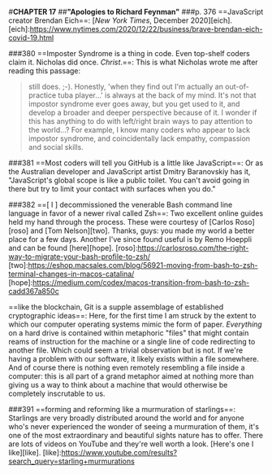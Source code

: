 #**CHAPTER 17**
##**"Apologies to Richard Feynman"**
###p. 376
==JavaScript creator Brendan Eich==:
[*New York Times*, December 2020][eich].
[eich]:https://www.nytimes.com/2020/12/22/business/brave-brendan-eich-covid-19.html

###380
==Imposter Syndrome is a thing in code. Even top-shelf coders
claim it. Nicholas did once. *Christ*.==:
This is what Nicholas wrote me
after reading this passage:
>still does. ;-). Honestly, 'when they find
out I'm actually an out-of-practice tuba player...' is always at the
back of my mind. It's not that impostor syndrome ever goes away, but you
get used to it, and develop a broader and deeper perspective because of
it. I wonder if this has anything to do with left/right brain ways to
pay attention to the world...? For example, I know many coders who appear
to lack impostor syndrome, and coincidentally lack empathy, compassion
and social skills.

###381
==Most coders will tell you GitHub is a little like JavaScript==:
Or as the Australian developer and JavaScript artist Dmitry Baranovskiy
has it, "JavaScript's global scope is like a public toilet. You can't
avoid going in there but try to limit your contact with surfaces when
you do."

###382
==\[ I \] decommissioned the venerable Bash command line language in
favor of a newer rival called Zsh==:
Two excellent online guides held my
hand through the process. These were courtesy of [Carlos Roso][roso] and [Tom Nelson][two]. Thanks, guys: you made my world a better place for a few days. Another I've since found useful is by Remo Hoeppli and can be found [here][hope].
[roso]:https://carlosroso.com/the-right-way-to-migrate-your-bash-profile-to-zsh/
[two]:https://eshop.macsales.com/blog/56921-moving-from-bash-to-zsh-terminal-changes-in-macos-catalina/
[hope]:https://medium.com/codex/macos-transition-from-bash-to-zsh-cadd367a850c

==like the blockchain, Git is a supple assemblage of established
cryptographic ideas==:
Here, for the first time I am struck by the extent to which our computer
operating systems mimic the form of paper. *Everything* on a hard drive
is contained within metaphoric "files" that might contain reams of
instruction for the machine or a single line of code redirecting to
another file. Which could seem a trivial observation but is not. If
we're having a problem with our software, it likely exists within a file
somewhere. And of course there is nothing even remotely resembling a file inside a computer: this is all part of a grand metaphor aimed at nothing more than giving us a way to think about a machine that would otherwise be completely inscrutable to us.

###391
==forming and reforming like a murmuration of starlings==:
Starlings are very broadly distributed around the world and for anyone
who's never experienced the wonder of seeing a murmuration of them, it's
one of the most extraordinary and beautiful sights nature has to offer.
There are lots of videos on YouTube and they're well worth a look.
[Here's one I like][like].
[like]:https://www.youtube.com/results?search_query=starling+murmurations
